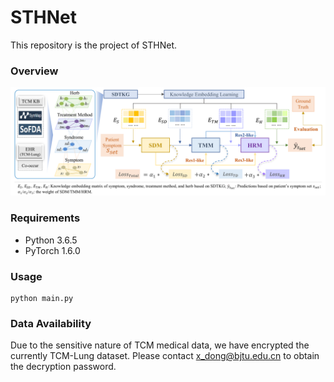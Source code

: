 # STHNet
This repository is the project of STHNet.

### Overview

![STMNet Framework](STHNet_framework.png)

### Requirements

- Python 3.6.5
- PyTorch 1.6.0

### Usage

```
python main.py
```
### Data Availability

Due to the sensitive nature of TCM medical data, we have encrypted the currently TCM-Lung dataset. Please contact x_dong@bjtu.edu.cn to obtain the decryption password.
